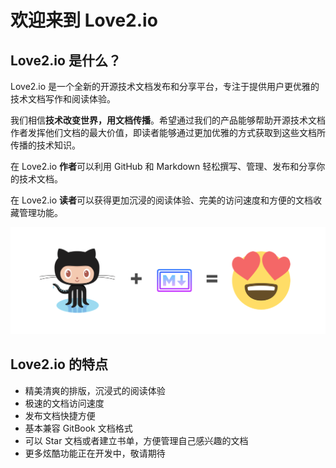 # 欢迎来到 Love2.io

## Love2.io 是什么？

Love2.io 是一个全新的开源技术文档发布和分享平台，专注于提供用户更优雅的技术文档写作和阅读体验。

我们相信**技术改变世界，用文档传播**。希望通过我们的产品能够帮助开源技术文档作者发挥他们文档的最大价值，即读者能够通过更加优雅的方式获取到这些文档所传播的技术知识。

在 Love2.io **作者**可以利用 GitHub 和 Markdown 轻松撰写、管理、发布和分享你的技术文档。

在 Love2.io **读者**可以获得更加沉浸的阅读体验、完美的访问速度和方便的文档收藏管理功能。

![](/assets/github-markdown.png)

## Love2.io 的特点

* 精美清爽的排版，沉浸式的阅读体验
* 极速的文档访问速度
* 发布文档快捷方便
* 基本兼容 GitBook 文档格式
* 可以 Star 文档或者建立书单，方便管理自己感兴趣的文档
* 更多炫酷功能正在开发中，敬请期待



